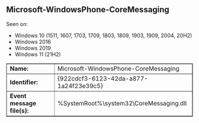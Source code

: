 ## Microsoft-WindowsPhone-CoreMessaging

Seen on:
* Windows 10 (1511, 1607, 1703, 1709, 1803, 1809, 1903, 1909, 2004, 20H2)
* Windows 2016
* Windows 2019
* Windows 11 (21H2)

<table border="1" class="docutils">
  <tbody>
    <tr>
      <td><b>Name:</b></td>
      <td>Microsoft-WindowsPhone-CoreMessaging</td>
    </tr>
    <tr>
      <td><b>Identifier:</b></td>
      <td>{922cdcf3-6123-42da-a877-1a24f23e39c5}</td>
    </tr>
    <tr>
      <td><b>Event message file(s):</b></td>
      <td>%SystemRoot%\system32\CoreMessaging.dll</td>
    </tr>
  </tbody>
</table>

&nbsp;

